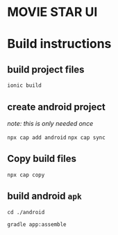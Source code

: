 MOVIE STAR UI
===


# Build instructions

## build project files
`ionic build`

## create android project
_note: this is only needed once_

`npx cap add android`
`npx cap sync`

## Copy build files
`npx cap copy`

## build android `apk`

`cd ./android`

`gradle app:assemble`